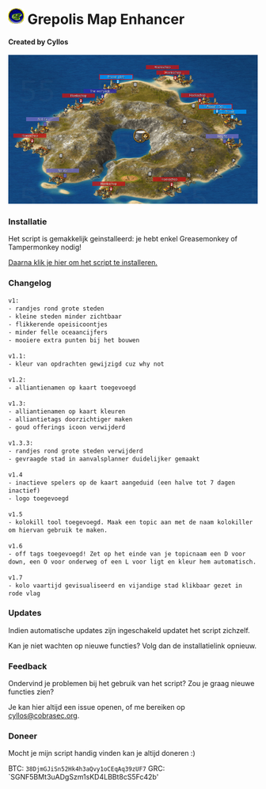 # ![logo](https://github.com/Cyllos42/GME/raw/master/sources/logo.png) Grepolis Map Enhancer

#### Created by Cyllos


![afbeelding van GME](https://github.com/Cyllos42/GME/raw/master/sources/afbeelding.png)
### Installatie

Het script is gemakkelijk geinstalleerd: je hebt enkel Greasemonkey of Tampermonkey nodig!

[Daarna klik je hier om het script te installeren.](https://github.com/Cyllos42/GME/raw/master/GrepolisMapEnhancer.user.js)


### Changelog
```
v1:
- randjes rond grote steden
- kleine steden minder zichtbaar
- flikkerende opeisicoontjes
- minder felle oceaancijfers
- mooiere extra punten bij het bouwen

v1.1:
- kleur van opdrachten gewijzigd cuz why not

v1.2:
- alliantienamen op kaart toegevoegd

v1.3:
- alliantienamen op kaart kleuren
- alliantietags doorzichtiger maken
- goud offerings icoon verwijderd

v1.3.3:
- randjes rond grote steden verwijderd
- gevraagde stad in aanvalsplanner duidelijker gemaakt

v1.4
- inactieve spelers op de kaart aangeduid (een halve tot 7 dagen inactief)
- logo toegevoegd

v1.5
- kolokill tool toegevoegd. Maak een topic aan met de naam kolokiller om hiervan gebruik te maken.

v1.6
- off tags toegevoegd! Zet op het einde van je topicnaam een D voor down, een O voor onderweg of een L voor ligt en kleur hem automatisch.

v1.7
- kolo vaartijd gevisualiseerd en vijandige stad klikbaar gezet in rode vlag
```
### Updates

Indien automatische updates zijn ingeschakeld updatet het script zichzelf.

Kan je niet wachten op nieuwe functies? Volg dan de installatielink opnieuw.

### Feedback

Ondervind je problemen bij het gebruik van het script? Zou je graag nieuwe functies zien?

Je kan hier altijd een issue openen, of me bereiken op [cyllos@cobrasec.org](mailto:cyllos@cobrasec.org).

### Doneer

Mocht je mijn script handig vinden kan je altijd doneren :)

BTC: `38DjmGJiSn52Hk4h3aQvy1oCEqAq39zUF7`
GRC: `SGNF5BMt3uADgSzm1sKD4LBBt8cS5Fc42b'
